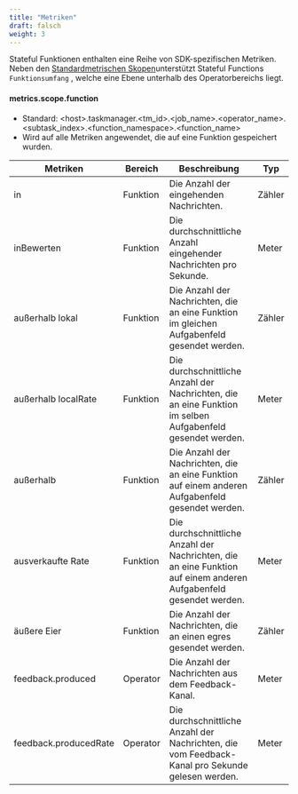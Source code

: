 ```yaml
---
title: "Metriken"
draft: falsch
weight: 3
---
```


Stateful Funktionen enthalten eine Reihe von SDK-spezifischen Metriken. Neben den [Standardmetrischen Skopen](https://ci.apache.org/projects/flink/flink-docs-stable/monitoring/metrics.html#system-scope)unterstützt Stateful Functions `Funktionsumfang` , welche eine Ebene unterhalb des Operatorbereichs liegt.

#### metrics.scope.function

* Standard: &lt;host&gt;.taskmanager.&lt;tm_id&gt;.&lt;job_name&gt;.&lt;operator_name&gt;.&lt;subtask_index&gt;.&lt;function_namespace&gt;.&lt;function_name&gt;
* Wird auf alle Metriken angewendet, die auf eine Funktion gespeichert wurden.

| Metriken              | Bereich  | Beschreibung                                                                                                       | Typ    |
| --------------------- | -------- | ------------------------------------------------------------------------------------------------------------------ | ------ |
| in                    | Funktion | Die Anzahl der eingehenden Nachrichten.                                                                            | Zähler |
| inBewerten            | Funktion | Die durchschnittliche Anzahl eingehender Nachrichten pro Sekunde.                                                  | Meter  |
| außerhalb lokal       | Funktion | Die Anzahl der Nachrichten, die an eine Funktion im gleichen Aufgabenfeld gesendet werden.                         | Zähler |
| außerhalb localRate   | Funktion | Die durchschnittliche Anzahl der Nachrichten, die an eine Funktion im selben Aufgabenfeld gesendet werden.         | Meter  |
| außerhalb             | Funktion | Die Anzahl der Nachrichten, die an eine Funktion auf einem anderen Aufgabenfeld gesendet werden.                   | Zähler |
| ausverkaufte Rate     | Funktion | Die durchschnittliche Anzahl der Nachrichten, die an eine Funktion auf einem anderen Aufgabenfeld gesendet werden. | Meter  |
| äußere Eier           | Funktion | Die Anzahl der Nachrichten, die an einen egres gesendet werden.                                                    | Zähler |
| feedback.produced     | Operator | Die Anzahl der Nachrichten aus dem Feedback-Kanal.                                                                 | Meter  |
| feedback.producedRate | Operator | Die durchschnittliche Anzahl der Nachrichten, die vom Feedback-Kanal pro Sekunde gelesen werden.                   | Meter  |
